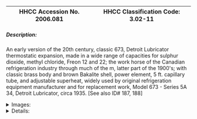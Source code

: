 | **HHCC Accession No. 2006.081** |**HHCC Classification Code:  3.02-11**|
| ----------- | ----------- |
##### Description:
An early version of the 20th century, classic 673, Detroit Lubricator thermostatic expansion, made in a wide range of capacities for sulphur dioxide, methyl chloride, Freon 12 and 22; the work horse of the Canadian refrigeration industry through much of the m, latter part of the 1900's; with classic brass body and brown Bakalite shell, power element, 5 ft. capillary tube, and adjustable superheat, widely used by original refrigeration equipment manufacturer and for replacement work, Model 673 - Series 5A 34,  Detroit Lubricator, circa 1935. [See also ID# 187, 188]


<details>
	<summary>Images:</summary>
<div class="gallery gallery-wrapper--full" contenteditable="false" data-is-empty="false" data-translation="Add images" data-columns="6">
<figure class="gallery__item"><a href="#DOMAIN_NAME#gallery/3.02-11.jpg" data-size="1978x1478"><img src="#DOMAIN_NAME#gallery/3.02-11-thumbnail.jpg" alt=""></a></figure>
</div>
</details>


<details>
	<summary>Details:</summary>

##### Group:
3.02 Refrigerant Flow Controls - Commercial

##### Make:
Detroit Lubricator

##### Manufacturer:
Detroit Lubricator Co., Detroit

##### Model:
Model 673 - Series 5A 34

##### Serial No.:


##### Size:
3x 3 x 7 in. h

##### Weight:
3 lbs

##### Circa:
1935

##### Rating:
Exhibit, education, and research quality, illustrating the engineering design, construction, and operating principles, of a popular thermostatic expansion valve, commonly found on commercial refrigeration equipment throughout much of the middle and later years of the 20th

##### Patent Date/Number:
1747958 [1930]; 1776401 [1931]; 1662289 [1928]

##### Provenance:
From York County (York Region) Ontario, once a rich agricultural hinterlands, attracting early settlement in the last years of the 18th century. Located on the north slopes of the Oak Ridges Moraine, within 20 miles of Toronto, the County would also attract early ex-urban development, to be come a wealthy market place for the emerging household and consumer technologies of the early and mid 20th century. 

This artifact was discovered in the 1950's in the used stock of T. H. Oliver, Refrigeration and Electric Sales and Service, Aurora, Ontario, an early worker in the field of agricultural, industrial and consumer technology.

##### Type and Design:


##### Construction:


##### Material:


##### Special Features:


##### Accessories:


##### Capacities:


##### Performance Characteristics:


##### Operation:


##### Control and Regulation:


##### Targeted Market Segment:


##### Consumer Acceptance:


##### Merchandising:


##### Market Price:


##### Technological Significance:
This artifact of history, a workhorse of its times in the thermostatic expansion valve field, tells the many stories of the explosion of commercial refrigeration applications and their wide adoption in Canada throughout the middle and latter years of the 20th century.
Much of the success of this technology was due to the wide range of capacities and applications built into the design by Detroit Lubricator
Aware of the exploding market in commercial refrigeration applications, as well as the increasing diversity in system and engineering design requirements, the manufacturer built the valve around a basic platform that could be readily adapted with changes in orifice size and inlet and outlet connections to suit a wide range of refrigerants [methyl chloride, Freon 12, and Freon 22], temperature applications [low and commercial range] and refrigerating tonnage capacity ratings [1.2 to 4 tons]. It was a success story that led the industry.

##### Industrial Significance:
The valve would be the darling of refrigeration wholesalers and original equipment manufacturers, because of the range of applications accommodated  [see wholesalers catalogue]

##### Socio-economic Significance:
The socio-cultural significance of the impact of the unobtrusive, thermostatic  expansion valve on life in Canada, throughout the latter part of the 20th century, would be hard to over-estimate. 
It would become the quintessential, automated refrigerant flow regulating device for most medium and larger commercial refrigeration applications, found in confectioneries, food stores and ware houses. It would help to make possible the wide array of foods and confectionery products Canadians would come to enjoy, as part of the late 20th century Canadian life experience.

##### Socio-cultural Significance:


##### Donor:
G. Leslie Oliver, The T. H. Oliver HVACR Collection

##### HHCC Storage Location:


##### Tracking:


##### Bibliographic References:
Marshall Refrigeration Co, Refrigeration catalogue, Toronto, undated, p. 62
 R and E Thermal Ltd., Refrigeration and Air Conditioning Supplies Catalogue No. 63, 1957

##### Notes:


##### Related Reports:

</details>
